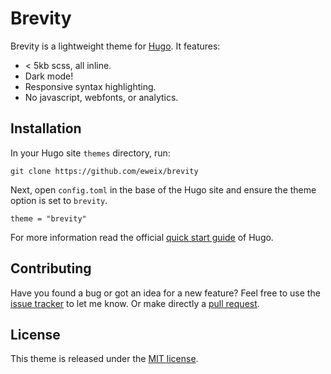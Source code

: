 # Brevity
Brevity is a lightweight theme for [Hugo](https://gohugo.io). It features:
- < 5kb scss, all inline.
- Dark mode!
- Responsive syntax highlighting.
- No javascript, webfonts, or analytics.

## Installation

In your Hugo site `themes` directory, run:

```
git clone https://github.com/eweix/brevity
```

Next, open `config.toml` in the base of the Hugo site and ensure the theme option is set to `brevity`.

```
theme = "brevity"
```

For more information read the official [quick start guide](https://gohugo.io/getting-started/quick-start/) of Hugo.

## Contributing

Have you found a bug or got an idea for a new feature? Feel free to use the [issue tracker](https://github.com/eweix/brevity/issues) to let me know. Or make directly a [pull request](https://github.com/eweix/brevity/pulls).

## License

This theme is released under the [MIT license](https://github.com/eweix/brevity/blob/master/LICENSE).
